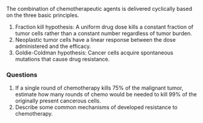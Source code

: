 The combination of chemotherapeutic agents is delivered cyclically based on the three basic principles.

1.  Fraction kill hypothesis: A uniform drug dose kills a constant fraction of tumor cells rather than a constant number regardless of tumor burden.
2.  Neoplastic tumor cells have a linear response between the dose administered and the efficacy.
3.  Goldie-Coldman hypothesis: Cancer cells acquire spontaneous mutations that cause drug resistance.


### Questions
1. If a single round of chemotherapy kills 75% of the malignant tumor, estimate how many rounds of chemo would be needed to kill 99% of the originally present cancerous cells.
2. Describe some common mechanisms of developed resistance to chemotherapy.